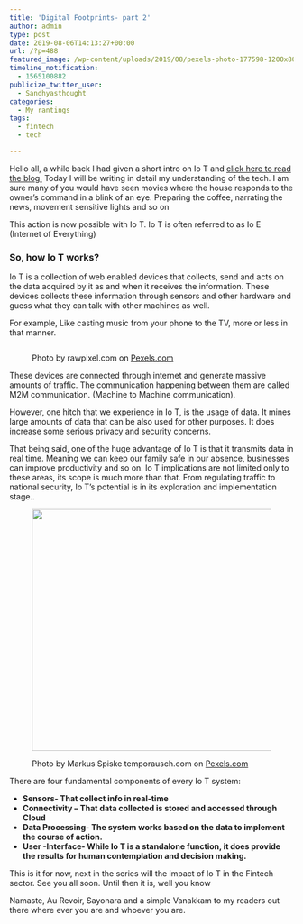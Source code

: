 ```yaml
---
title: 'Digital Footprints- part 2'
author: admin
type: post
date: 2019-08-06T14:13:27+00:00
url: /?p=488
featured_image: /wp-content/uploads/2019/08/pexels-photo-177598-1200x800.jpeg
timeline_notification:
  - 1565100882
publicize_twitter_user:
  - Sandhyasthought
categories:
  - My rantings
tags:
  - fintech
  - tech

---
```

<p class="has-text-color has-drop-cap has-black-color">
  Hello all, a while back I had given a short intro on Io T and <a href="https://sandhyasthoughtsblog.wordpress.com/2019/07/27/digital-footprints/">click here to read the blog.</a> Today I will be writing in detail my understanding of the tech. I am sure many of you would have seen movies where the house responds to the owner&#8217;s command in a blink of an eye. Preparing the coffee, narrating the news, movement sensitive lights and so on
</p>

<p class="has-text-color has-black-color">
  This action is now possible with Io T. Io T is often referred to as Io E (Internet of Everything)
</p>

### So, how Io T works?

<p class="has-text-color has-black-color">
  Io T is a collection of web enabled devices that collects, send and acts on the data acquired by it as and when it receives the information. These devices collects these information through sensors and other hardware and guess what they can talk with other machines as well.
</p>

<p class="has-text-color has-black-color">
  For example, Like casting music from your phone to the TV, more or less in that manner.
</p><figure class="wp-block-image size-large">

<img src="/wp-content/uploads/2019/08/pexels-photo-1437863.jpeg?w=1024" alt="" class="wp-image-500" srcset="/wp-content/uploads/2019/08/pexels-photo-1437863.jpeg 1688w, /wp-content/uploads/2019/08/pexels-photo-1437863-300x231.jpeg 300w, /wp-content/uploads/2019/08/pexels-photo-1437863-1024x789.jpeg 1024w, /wp-content/uploads/2019/08/pexels-photo-1437863-768x591.jpeg 768w, /wp-content/uploads/2019/08/pexels-photo-1437863-1536x1183.jpeg 1536w, /wp-content/uploads/2019/08/pexels-photo-1437863-1200x924.jpeg 1200w" sizes="(max-width: 1688px) 100vw, 1688px" /><figcaption>Photo by rawpixel.com on <a href="https://www.pexels.com/photo/person-holding-black-smartphone-1437863/" rel="nofollow">Pexels.com</a></figcaption></figure> 

<p class="has-text-color has-black-color">
  These devices are connected through internet and generate massive amounts of traffic. The communication happening between them are called M2M communication. (Machine to Machine communication).
</p>

<p class="has-text-color has-black-color">
  However, one hitch that we experience in Io T, is the usage of data. It mines large amounts of data that can be also used for other purposes. It does increase some serious privacy and security concerns.
</p>

<p class="has-text-color has-black-color">
  That being said, one of the huge advantage of Io T is that it transmits data in real time. Meaning we can keep our family safe in our absence, businesses can improve productivity and so on. Io T implications are not limited only to these areas, its scope is much more than that. From regulating traffic to national security, Io T&#8217;s potential is in its exploration and implementation stage..
</p><figure class="wp-block-image size-large is-resized">

<img src="/wp-content/uploads/2019/08/pexels-photo-177598.jpeg?w=1024" alt="" class="wp-image-498" width="645" height="429" srcset="/wp-content/uploads/2019/08/pexels-photo-177598.jpeg 1880w, /wp-content/uploads/2019/08/pexels-photo-177598-300x200.jpeg 300w, /wp-content/uploads/2019/08/pexels-photo-177598-1024x682.jpeg 1024w, /wp-content/uploads/2019/08/pexels-photo-177598-768x512.jpeg 768w, /wp-content/uploads/2019/08/pexels-photo-177598-1536x1024.jpeg 1536w, /wp-content/uploads/2019/08/pexels-photo-177598-1200x800.jpeg 1200w" sizes="(max-width: 645px) 100vw, 645px" /><figcaption>Photo by Markus Spiske temporausch.com on <a href="https://www.pexels.com/photo/blue-screen-of-death-in-silver-black-laptop-177598/" rel="nofollow">Pexels.com</a></figcaption></figure> 

<p class="has-text-color has-drop-cap has-black-color">
  There are four fundamental components of every Io T system:
</p>

  * **Sensors- That collect info in real-time**
  * **Connectivity &#8211; That data collected is stored and accessed through Cloud**
  * **Data Processing- The system works based on the data to implement the course of action.**
  * **User -Interface- While Io T is a standalone function, it does provide the results for human contemplation and decision making.** 

<p class="has-text-color has-black-color">
  This is it for now, next in the series will the impact of Io T in the Fintech sector. See you all soon. Until then it is, well you know
</p>

<p class="has-text-color has-black-color">
  Namaste, Au Revoir, Sayonara&nbsp;and a simple Vanakkam to my readers out there where ever you are and whoever you are.
</p>